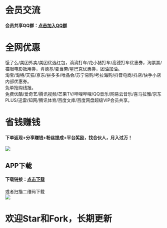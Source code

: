 # 会员交流  
#### 会员共享QQ群：[点击加入QQ群](https://jq.qq.com/?_wv=1027&k=JuvO5aov "点击链接")  

# 全网优惠  
饿了么/美团外卖/美团优选红包，滴滴打车/花小猪打车/高德打车优惠券，淘票票/猫眼电影抵用券，肯德基/麦当劳/星巴克优惠券，团油加油。  
淘宝/淘特/天猫/京东/拼多多/唯品会/苏宁易购/考拉海购/抖音电商/抖店/快手小店内部优惠券。  
免单抢购线报。  
免费优酷/爱奇艺/腾讯视频/芒果TV/哔哩哔哩/QQ音乐/网易云音乐/喜马拉雅/京东PLUS/迅雷/知网/腾讯体育/百度文库/百度网盘超级VIP会员共享。  

# 省钱赚钱
#### 下单返现+分享赚钱+粉丝提成+平台奖励，找合伙人，月入过万！  
![](https://github.com/omxmo/yh/blob/main/sr.png)  

   
## APP下载  
#### 下载链接：[点击下载](https://a.app.qq.com/o/simple.jsp?pkgname=com.miaohui.xin "点击链接")  
   
或者扫描二维码下载  
![](https://github.com/omxmo/yh/blob/main/app.png)  
  
# 欢迎Star和Fork，长期更新  
